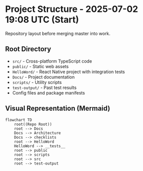 # Project Structure - 2025-07-02 19:08 UTC (Start)

Repository layout before merging master into work.

## Root Directory

- `src/` - Cross-platform TypeScript code
- `public/` - Static web assets
- `HelloWord/` - React Native project with integration tests
- `Docs/` - Project documentation
- `scripts/` - Utility scripts
- `test-output/` - Past test results
- Config files and package manifests

## Visual Representation (Mermaid)

```mermaid
flowchart TD
    root((Repo Root))
    root --> Docs
    Docs --> Architecture
    Docs --> checklists
    root --> HelloWord
    HelloWord --> __tests__
    root --> public
    root --> scripts
    root --> src
    root --> test-output
```
